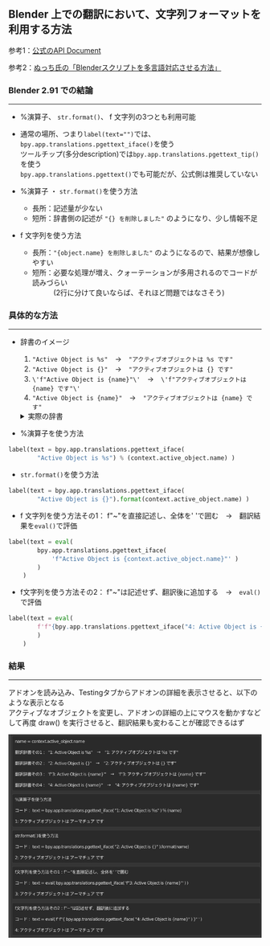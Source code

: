 ## Blender 上での翻訳において、文字列フォーマットを利用する方法
参考1：[公式のAPI Document](https://docs.blender.org/api/current/bpy.app.translations.html#bpy.app.translations.pgettext)

参考2：[ぬっち氏の「Blenderスクリプトを多言語対応させる方法」](https://qiita.com/nutti/items/adcf4feb45135d649105)
　
 

### Blender 2.91 での結論
---------------------------
- %演算子、 `str.format()`、 f 文字列の3つとも利用可能
- 通常の場所、つまり`label(text="")`では、`bpy.app.translations.pgettext_iface()`を使う<br>
	ツールチップ(多分description)では`bpy.app.translations.pgettext_tip()`を使う<br>
	`bpy.app.translations.pgettext()`でも可能だが、公式側は推奨していない


- %演算子 ・ `str.format()`を使う方法
	- 長所：記述量が少ない
	- 短所：辞書側の記述が `"{} を削除しました"` のようになり、少し情報不足


- f 文字列を使う方法
	- 長所：`"{object.name} を削除しました"` のようになるので、結果が想像しやすい
	- 短所：必要な処理が増え、クォーテーションが多用されるのでコードが読みづらい<br>
	　　　(2行に分けて良いならば、それほど問題ではなさそう)


### 具体的な方法
----------------

- 辞書のイメージ
    1. `"Active Object is %s"`　→　`"アクティブオブジェクトは %s です"`
    2. `"Active Object is {}"`　→　`"アクティブオブジェクトは {} です"`
    3. `\'f"Active Object is {name}"\'`　→　`\'f"アクティブオブジェクトは {name} です"\'`
    4. `"Active Object is {name}"`　→　`"アクティブオブジェクトは {name} です"`
    <details><summary>実際の辞書</summary>
    
    ```python
    translation_dict = {
    	"en_US" :{
    		("*", "1: Active Object is %s") : "1: Active Object is %s",
    		("*", "2: Active Object is {}") : "2: Active Object is {}",
    		("*", 'f"3: Active Object is {name}"') : 'f"3: Active Object is {name}"',
    		("*", "4: Active Object is {name}") : "4: Active Object is {name}",
    		},
    	"ja_JP" :
    		{
    		("*", "1: Active Object is %s") : "1: アクティブオブジェクトは %s です",
    		("*", "2: Active Object is {}") : "2: アクティブオブジェクトは {} です",
    		("*", 'f"3: Active Object is {name}"') : 'f"3: アクティブオブジェクトは {name} です"',
    		("*", "4: Active Object is {name}") : "4: アクティブオブジェクトは {name} です",
    		}
    }
    ```
    注意：辞書の key と英語の翻訳先に同じテキストを設定している
    </details>


- %演算子を使う方法
```python
label(text = bpy.app.translations.pgettext_iface(
        "Active Object is %s") % (context.active_object.name) )
```

- `str.format()`を使う方法
```python
label(text = bpy.app.translations.pgettext_iface(
        "Active Object is {}").format(context.active_object.name) )
```

- f 文字列を使う方法その1： f"~"を直接記述し、全体を\' \'で囲む　→　翻訳結果を`eval()`で評価
```python
label(text = eval(
        bpy.app.translations.pgettext_iface(
            'f"Active Object is {context.active_object.name}"' )
        )
    )
```

- f文字列を使う方法その2： f"~"は記述せず、翻訳後に追加する　→　`eval()`で評価
```python
label(text = eval(
        f'f"{bpy.app.translations.pgettext_iface("4: Active Object is {name}")}"'
        )
    )
```


### 結果
------------------------------

アドオンを読み込み、Testingタブからアドオンの詳細を表示させると、以下のような表示となる<br>
アクティブなオブジェクトを変更し、アドオンの詳細の上にマウスを動かすなどして再度 draw() を実行させると、翻訳結果も変わることが確認できるはず

![](https://github.com/nikogoli/Testing_Traslation_using_string_format/blob/main/result.png)



　　　
